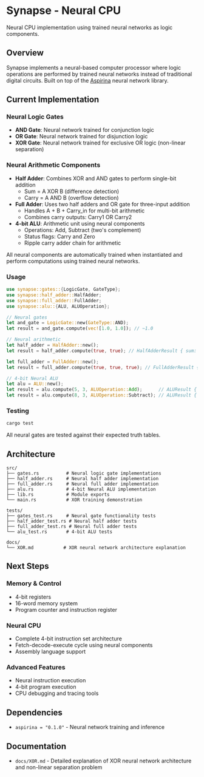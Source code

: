 # Synapse - Neural CPU

Neural CPU implementation using trained neural networks as logic components.

## Overview

Synapse implements a neural-based computer processor where logic operations are performed by trained neural networks instead of traditional digital circuits. Built on top of the [Aspirina](https://crates.io/crates/aspirina) neural network library.

## Current Implementation

### Neural Logic Gates
- **AND Gate**: Neural network trained for conjunction logic
- **OR Gate**: Neural network trained for disjunction logic  
- **XOR Gate**: Neural network trained for exclusive OR logic (non-linear separation)

### Neural Arithmetic Components
- **Half Adder**: Combines XOR and AND gates to perform single-bit addition
  - Sum = A XOR B (difference detection)
  - Carry = A AND B (overflow detection)
- **Full Adder**: Uses two half adders and OR gate for three-input addition
  - Handles A + B + Carry_in for multi-bit arithmetic
  - Combines carry outputs: Carry1 OR Carry2
- **4-bit ALU**: Arithmetic unit using neural components
  - Operations: Add, Subtract (two's complement)
  - Status flags: Carry and Zero
  - Ripple carry adder chain for arithmetic

All neural components are automatically trained when instantiated and perform computations using trained neural networks.

### Usage

```rust
use synapse::gates::{LogicGate, GateType};
use synapse::half_adder::HalfAdder;
use synapse::full_adder::FullAdder;
use synapse::alu::{ALU, ALUOperation};

// Neural gates
let and_gate = LogicGate::new(GateType::AND);
let result = and_gate.compute(vec![1.0, 1.0]); // ~1.0

// Neural arithmetic
let half_adder = HalfAdder::new();
let result = half_adder.compute(true, true); // HalfAdderResult { sum: false, carry: true }

let full_adder = FullAdder::new();
let result = full_adder.compute(true, true, true); // FullAdderResult { sum: true, carry: true }

// 4-bit Neural ALU
let alu = ALU::new();
let result = alu.compute(5, 3, ALUOperation::Add);      // ALUResult { result: 8, carry: false, zero: false }
let result = alu.compute(8, 3, ALUOperation::Subtract); // ALUResult { result: 5, carry: true, zero: false }
```

### Testing

```bash
cargo test
```

All neural gates are tested against their expected truth tables.

## Architecture

```
src/
├── gates.rs          # Neural logic gate implementations
├── half_adder.rs     # Neural half adder implementation
├── full_adder.rs     # Neural full adder implementation
├── alu.rs            # 4-bit Neural ALU implementation  
├── lib.rs            # Module exports
└── main.rs           # XOR training demonstration

tests/
├── gates_test.rs     # Neural gate functionality tests
├── half_adder_test.rs # Neural half adder tests
├── full_adder_test.rs # Neural full adder tests
└── alu_test.rs       # 4-bit ALU tests

docs/
└── XOR.md           # XOR neural network architecture explanation
```

## Next Steps

### Memory & Control
- 4-bit registers
- 16-word memory system
- Program counter and instruction register

### Neural CPU
- Complete 4-bit instruction set architecture
- Fetch-decode-execute cycle using neural components
- Assembly language support

### Advanced Features
- Neural instruction execution
- 4-bit program execution
- CPU debugging and tracing tools

## Dependencies

- `aspirina = "0.1.0"` - Neural network training and inference

## Documentation

- `docs/XOR.md` - Detailed explanation of XOR neural network architecture and non-linear separation problem